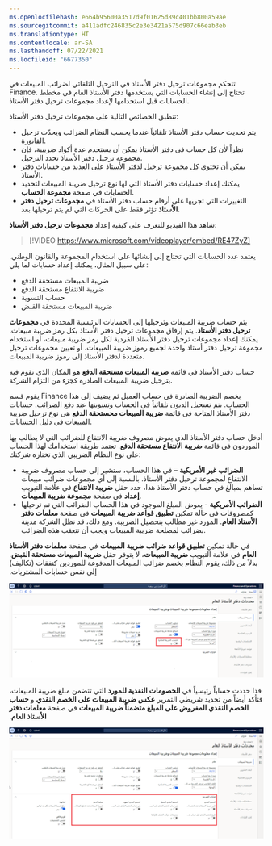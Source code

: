```yaml
---
ms.openlocfilehash: e664b95600a3517d9f01625d89c401bb800a59ae
ms.sourcegitcommit: a411adfc246835c2e3e3421a575d907c66eab3eb
ms.translationtype: HT
ms.contentlocale: ar-SA
ms.lasthandoff: 07/22/2021
ms.locfileid: "6677350"
---
```

تتحكم مجموعات ترحيل دفتر الأستاذ في الترحيل التلقائي لضرائب المبيعات في Finance. تحتاج إلى إنشاء الحسابات التي يستخدمها دفتر الأستاذ العام في مخطط الحسابات قبل استخدامها لإعداد مجموعات ترحيل دفتر الأستاذ.
 
تنطبق الخصائص التالية على مجموعات ترحيل دفتر الأستاذ:

- يتم تحديث حساب دفتر الأستاذ تلقائياً عندما يحسب النظام الضرائب ويحدّث ترحيل الفاتورة.
- نظراً لأن كل حساب في دفتر الأستاذ يمكن أن يستخدم عدة أكواد ضريبية، فإن مجموعة ترحيل دفتر الأستاذ تحدد الترحيل.
- يمكن أن تحتوي كل مجموعة ترحيل لدفتر الأستاذ على العديد من حسابات دفتر الأستاذ. 
- يمكنك إعداد حسابات دفتر الأستاذ التي لها نوع ترحيل ضريبة المبيعات لتحديد الحسابات في صفحة **مجموعة الحساب**.
- التغييرات التي تجريها على أرقام حساب دفتر الأستاذ في **مجموعات ترحيل دفتر الأستاذ** تؤثر فقط على الحركات التي لم يتم ترحيلها بعد.

شاهد هذا الفيديو للتعرف على كيفية إعداد **مجموعات ترحيل دفتر الأستاذ**:


 > [!VIDEO https://www.microsoft.com/videoplayer/embed/RE47ZyZ]

يعتمد عدد الحسابات التي تحتاج إلى إنشائها على استخدام المجموعة والقانون الوطني. على سبيل المثال، يمكنك إعداد حسابات لما يلي:

- ضريبة المبيعات مستحقة الدفع
- ضريبة الانتفاع مستحقة الدفع
- حساب التسوية
- ضريبة المبيعات مستحقة القبض

يتم حساب ضريبة المبيعات وترحيلها إلى الحسابات الرئيسية المحددة في **مجموعات ترحيل دفتر الأستاذ**. يتم إرفاق مجموعات ترحيل دفتر الأستاذ بكل رمز ضريبة مبيعات. يمكنك إعداد مجموعات ترحيل دفتر الأستاذ الفردية لكل رمز ضريبة مبيعات، أو استخدام مجموعة ترحيل دفتر أستاذ واحدة لجميع رموز ضريبة المبيعات، أو تعيين مجموعات ترحيل متعددة لدفتر الأستاذ إلى رموز ضريبة المبيعات.
 


حساب دفتر الأستاذ في قائمة **ضريبة المبيعات مستحقة الدفع** هو المكان الذي تقوم فيه بترحيل ضريبة المبيعات الصادرة كجزء من التزام الشركة.

يقوم قسم Finance بخصم الضريبة الصادرة في حساب العميل ثم يضيف إلى هذا الحساب. يتم تسجيل الديون تلقائياً في الحساب وتسويتها عند دفع الضرائب. حسابات دفتر الأستاذ المتاحة في قائمة **ضريبة المبيعات محستحقة الدفع** هي نوع ترحيل ضريبة المبيعات في دليل الحسابات.

أدخل حساب دفتر الأستاذ الذي يعوض مصروف ضريبة الانتفاع للضرائب التي لا يطالب بها الموردون في قائمة **ضريبة الانتفاع مستحقة الدفع**. تعتمد طريقة استخدامك لهذا الحساب على نوع النظام الضريبي الذي تختاره شركتك:

- **الضرائب غير الأمريكية** – في هذا الحساب، ستشير إلى حساب مصروف ضريبة الانتفاع لمجموعة ترحيل دفتر الأستاذ. بالنسبة إلى أي مجموعات ضرائب مبيعات تساهم بمبالغ في حساب دفتر الأستاذ هذا، حدد حقل **ضريبة الانتفاع** في علامة التبويب **إعداد** في صفحة **مجموعة ضريبة المبيعات**.
- **الضرائب الأمريكية** - يعوض المبلغ الموجود في هذا الحساب الضرائب التي تم ترحيلها كمصروفات في حالة تمكين **تطبيق قواعد ضريبة المبيعات** في صفحة **معلمات دفتر الأستاذ العام**. المورد غير مطالب بتحصيل الضريبة. ومع ذلك، قد تظل الشركة مدينة بضرائب لمصلحة ضريبة المبيعات ويجب أن تتعقب هذه الضرائب.

في حالة تمكين **تطبيق قواعد ضرائب ضريبة المبيعات‬‏‫** في صفحة **معلمات دفتر الأستاذ العام** في علامة التبويب **ضريبة المبيعات**، لا يتوفر حقل **ضريبة المبيعات مستحقة القبض**. بدلاً من ذلك، يقوم النظام بخصم ضرائب المبيعات المدفوعة للموردين كنفقات (تكاليف) إلى نفس حسابات المشتريات.


[ ![لقطة شاشة لصفحة معلمات دفتر الأستاذ العام مع تمييز شريط التمرير تطبيق قواعد ضريبة المبيعات.](../media/apply-sales-taxation-rules.png) ](../media/apply-sales-taxation-rules.png#lightbox)

فذا حددت حساباً رئيسياً في **الخصومات النقدية للمورد** التي تتضمن مبلغ ضريبة المبيعات، فتأكد أيضاً من تحديد شريطي التمرير **عكس ضريبة المبيعات على الخصم النقدي** و **حساب الخصم النقدي المفروض على المبلغ متضمناً ضريبة المبيعات‬‏‫** في صفحة **معلمات دفتر الأستاذ العام**.
 
[ ![لقطة شاشة لصفحة معلمات دفتر الأستاذ العام مع تمييز علامة التبويب السريعة خيارات الضرائب.](../media/tax-discounts.png) ](../media/tax-discounts.png#lightbox)

